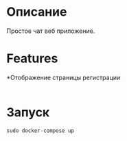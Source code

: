 <h1>Описание</h1>
Простое чат веб приложение.

<h1>Features</h1>
*Отображение страницы регистрации
<br><br>
<h1>Запуск</h1>
<div id="code-container" style="position: relative;">
  <pre><code id="code-snippet">sudo docker-compose up</code></pre>
</div>
